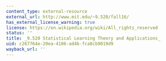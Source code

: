 ```yaml
---
content_type: external-resource
external_url: http://www.mit.edu/~9.520/fall16/
has_external_license_warning: true
license: https://en.wikipedia.org/wiki/All_rights_reserved
status: ''
title: _9.520 Statistical Learning Theory and Applications_
uid: c267764e-20ea-4106-ad4b-fca8cb9019d9
wayback_url: ''
---
```


